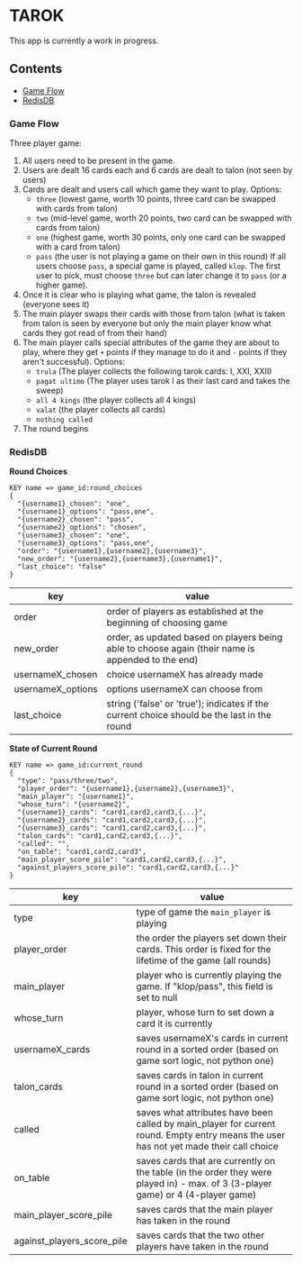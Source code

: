 # TAROK
This app is currently a work in progress.

## Contents
* [Game Flow](#game-flow)
* [RedisDB](#redisdb)


### Game Flow
Three player game:
1. All users need to be present in the game.
2. Users are dealt 16 cards each and 6 cards are dealt to talon (not seen by users)
3. Cards are dealt and users call which game they want to play.
    Options:
    - `three` (lowest game, worth 10 points, three card can be swapped with cards from talon)
    - `two` (mid-level game, worth 20 points, two card can be swapped with cards from talon)
    - `one` (highest game, worth 30 points, only one card can be swapped with a card from talon)
    - `pass` (the user is not playing a game on their own in this round)
    If all users choose `pass`, a special game is played, called `klop`.
    The first user to pick, must choose `three` but can later change it to `pass` (or a higher game).
4. Once it is clear who is playing what game, the talon is revealed (everyone sees it)
5. The main player swaps their cards with those from talon
(what is taken from talon is seen by everyone but only the main player know what cards they got read of from their hand)
6. The main player calls special attributes of the game they are about to play, where they get `+` points if they manage to do it 
and `-` points if they aren't successful).
    Options:
    - `trula` (The player collects the following tarok cards: I, XXI, XXII)
    - `pagat ultimo` (The player uses tarok I as their last card and takes the sweep)
    - `all 4 kings` (the player collects all 4 kings)
    - `valat` (the player collects all cards)
    - `nothing called`
7. The round begins


### RedisDB

**Round Choices**
```
KEY name => game_id:round_choices
{
  "{username1}_chosen": "one",
  "{username1}_options": "pass,one",
  "{username2}_chosen": "pass",
  "{username2}_options": "chosen",
  "{username3}_chosen": "one",
  "{username3}_options": "pass,one",
  "order": "{username1},{username2},{username3}",
  "new_order": "{username2},{username3},{username1}",
  "last_choice": "false"
}
```
key               | value                                                     | 
----------------- | --------------------------------------------------------- | 
order             | order of players as established at the beginning of choosing game
new_order         | order, as updated based on players being able to choose again (their name is appended to the end)
usernameX_chosen  | choice usernameX has already made
usernameX_options | options usernameX can choose from
last_choice       | string ('false' or 'true'); indicates if the current choice should be the last in the round


**State of Current Round**
```
KEY name => game_id:current_round
{
  "type": "pass/three/two",
  "player_order": "{username1},{username2},{username3}",
  "main_player": "{username1}",
  "whose_turn": "{username2}",
  "{username1}_cards": "card1,card2,card3,{...}",
  "{username2}_cards": "card1,card2,card3,{...}",
  "{username3}_cards": "card1,card2,card3,{...}",
  "talon_cards": "card1,card2,card3,{...}",
  "called": "",
  "on_table": "card1,card2,card3",
  "main_player_score_pile": "card1,card2,card3,{...}",
  "against_players_score_pile": "card1,card2,card3,{...}"
}
```
key                        | value                                                     | 
-------------------------- | --------------------------------------------------------- | 
type                       | type of game the `main_player` is playing
player_order               | the order the players set down their cards. This order is fixed for the lifetime of the game (all rounds)
main_player                | player who is currently playing the game. If "klop/pass", this field is set to null
whose_turn                 | player, whose turn to set down a card it is currently
usernameX_cards            | saves usernameX's cards in current round in a sorted order (based on game sort logic, not python one)
talon_cards                | saves cards in talon in current round in a sorted order (based on game sort logic, not python one)
called                     | saves what attributes have been called by main_player for current round. Empty entry means the user has not yet made their call choice
on_table                   | saves cards that are currently on the table (in the order they were played in) - max. of 3 (3-player game) or 4 (4-player game)
main_player_score_pile     | saves cards that the main player has taken in the round
against_players_score_pile | saves cards that the two other players have taken in the round
